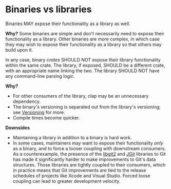 # Binaries vs libraries

Binaries MAY expose their functionality as a library as well.

**Why?**
Some binaries are simple and don't necessarily need to expose their functionality as a library. Other binaries are more complex, in which case they may wish to expose their functionality as a library so that others may build upon it.

In any case, binary *crates* SHOULD NOT expose their library functionality within the same crate. The library, if exposed, SHOULD be a different crate, with an appropriate name linking the two. The library SHOULD NOT have any command-line parsing logic.

**Why?**
* For other consumers of the library, clap may be an unnecessary dependency.
* The binary's versioning is separated out from the library's versioning; see [Versioning](ch03-01-versioning.html) for more.
* Compile times become quicker.

**Downsides**
* Maintaining a library in addition to a binary is hard work.
* In some cases, maintainers may want to expose their functionality *only* as a binary, and to force a looser coupling with downstream consumers. As a counterexample, the presence of the [libgit2](https://libgit2.org/) and [JGit](https://www.eclipse.org/jgit/) libraries to Git has made it significantly harder to make improvements to Git's data structures. Those libraries are tightly coupled to their consumers, which in practice means that Git improvements are tied to the release schedules of projects like Xcode and Visual Studio. Forced loose coupling can lead to greater development velocity.
